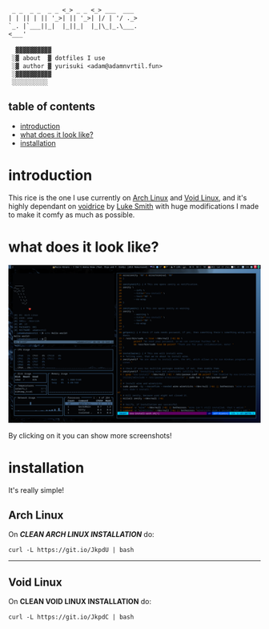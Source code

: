 ```                _       _
 _ _  _ _  _ _ <_> _ _ <_> ___  ___
| | || | || '_>| || '_>| |/ | '/ ._>
`_. |`___||_|  |_||_|  |_|\_|_.\___.
<___'

  ▓▓▓▓▓▓▓▓▓▓
 ░▓ about  ▓ dotfiles I use
 ░▓ author ▓ yurisuki <adam@adamnvrtil.fun>
 ░▓▓▓▓▓▓▓▓▓▓
 ░░░░░░░░░░

```

## table of contents
 -  [introduction](#introduction)
 -  [what does it look like?](#what-does-it-look-like)
 -  [installation](#installation)

# introduction
This rice is the one I use currently on [Arch Linux](https://www.archlinux.org/) and [Void Linux](https://voidlinux.org/), and it's highly dependant on [voidrice](https://github.com/LukeSmithxyz/voidrice) by [Luke Smith](https://www.youtube.com/channel/UC2eYFnH61tmytImy1mTYvhA) with huge modifications I made to make it comfy as much as possible.

# what does it look like?
[![](screenshot.png)](http://yuri.rf.gd/yuririce)

By clicking on it you can show more screenshots!

# installation
It's really simple!

## Arch Linux
On ***CLEAN ARCH LINUX INSTALLATION*** do:
```shell
curl -L https://git.io/JkpdU | bash
```

***

## Void Linux
On **CLEAN VOID LINUX INSTALLATION** do:
```shell
curl -L https://git.io/JkpdC | bash
```
